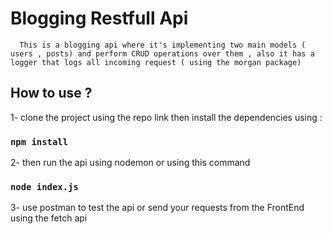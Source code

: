 # Blogging Restfull Api

      This is a blogging api where it's implementing two main models ( users , posts) and perform CRUD operations over them , also it has a logger that logs all incoming request ( using the morgan package)

## How to use ?

 1- clone the project using the repo link then install the dependencies using :

### `npm install`

2- then run the api using nodemon or using this command

### `node index.js`

3- use postman to test the api or send your requests from the FrontEnd using the fetch api
